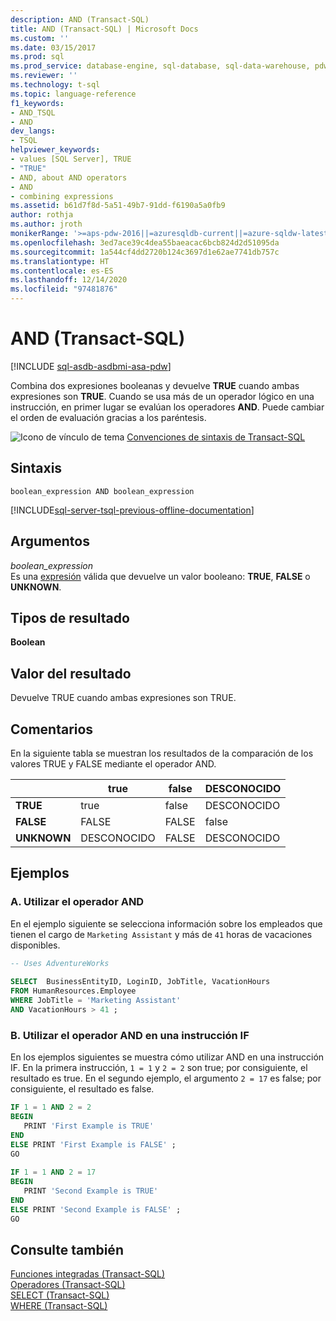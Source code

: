 ```yaml
---
description: AND (Transact-SQL)
title: AND (Transact-SQL) | Microsoft Docs
ms.custom: ''
ms.date: 03/15/2017
ms.prod: sql
ms.prod_service: database-engine, sql-database, sql-data-warehouse, pdw
ms.reviewer: ''
ms.technology: t-sql
ms.topic: language-reference
f1_keywords:
- AND_TSQL
- AND
dev_langs:
- TSQL
helpviewer_keywords:
- values [SQL Server], TRUE
- "TRUE"
- AND, about AND operators
- AND
- combining expressions
ms.assetid: b61d7f8d-5a51-49b7-91dd-f6190a5a0fb9
author: rothja
ms.author: jroth
monikerRange: '>=aps-pdw-2016||=azuresqldb-current||=azure-sqldw-latest||>=sql-server-2016||>=sql-server-linux-2017||=azuresqldb-mi-current'
ms.openlocfilehash: 3ed7ace39c4dea55baeacac6bcb824d2d51095da
ms.sourcegitcommit: 1a544cf4dd2720b124c3697d1e62ae7741db757c
ms.translationtype: HT
ms.contentlocale: es-ES
ms.lasthandoff: 12/14/2020
ms.locfileid: "97481876"
---
```

# <a name="and-transact-sql"></a>AND (Transact-SQL)
[!INCLUDE [sql-asdb-asdbmi-asa-pdw](../../includes/applies-to-version/sql-asdb-asdbmi-asa-pdw.md)]

  Combina dos expresiones booleanas y devuelve **TRUE** cuando ambas expresiones son **TRUE**. Cuando se usa más de un operador lógico en una instrucción, en primer lugar se evalúan los operadores **AND**. Puede cambiar el orden de evaluación gracias a los paréntesis.  
  
 ![Icono de vínculo de tema](../../database-engine/configure-windows/media/topic-link.gif "Icono de vínculo de tema") [Convenciones de sintaxis de Transact-SQL](../../t-sql/language-elements/transact-sql-syntax-conventions-transact-sql.md)  
  
## <a name="syntax"></a>Sintaxis  
  
```syntaxsql
boolean_expression AND boolean_expression  
```  
  
[!INCLUDE[sql-server-tsql-previous-offline-documentation](../../includes/sql-server-tsql-previous-offline-documentation.md)]

## <a name="arguments"></a>Argumentos
 *boolean_expression*  
 Es una [expresión](../../t-sql/language-elements/expressions-transact-sql.md) válida que devuelve un valor booleano: **TRUE**, **FALSE** o **UNKNOWN**.  
  
## <a name="result-types"></a>Tipos de resultado  
 **Boolean**  
  
## <a name="result-value"></a>Valor del resultado  
 Devuelve TRUE cuando ambas expresiones son TRUE.  
  
## <a name="remarks"></a>Comentarios  
 En la siguiente tabla se muestran los resultados de la comparación de los valores TRUE y FALSE mediante el operador AND.  
  
||true|false|DESCONOCIDO|  
|------|----------|-----------|-------------|  
|**TRUE**|true|false|DESCONOCIDO|  
|**FALSE**|FALSE|FALSE|false|  
|**UNKNOWN**|DESCONOCIDO|FALSE|DESCONOCIDO|  
  
## <a name="examples"></a>Ejemplos  
  
### <a name="a-using-the-and-operator"></a>A. Utilizar el operador AND  
 En el ejemplo siguiente se selecciona información sobre los empleados que tienen el cargo de `Marketing Assistant` y más de `41` horas de vacaciones disponibles.  
  
```sql  
-- Uses AdventureWorks  
  
SELECT  BusinessEntityID, LoginID, JobTitle, VacationHours   
FROM HumanResources.Employee  
WHERE JobTitle = 'Marketing Assistant'  
AND VacationHours > 41 ;  
```  
  
### <a name="b-using-the-and-operator-in-an-if-statement"></a>B. Utilizar el operador AND en una instrucción IF  
 En los ejemplos siguientes se muestra cómo utilizar AND en una instrucción IF. En la primera instrucción, `1 = 1` y `2 = 2` son true; por consiguiente, el resultado es true. En el segundo ejemplo, el argumento `2 = 17` es false; por consiguiente, el resultado es false.  
  
```sql  
IF 1 = 1 AND 2 = 2  
BEGIN  
   PRINT 'First Example is TRUE'  
END  
ELSE PRINT 'First Example is FALSE' ;  
GO  
  
IF 1 = 1 AND 2 = 17  
BEGIN  
   PRINT 'Second Example is TRUE'  
END  
ELSE PRINT 'Second Example is FALSE' ;  
GO  
```  
  
## <a name="see-also"></a>Consulte también  
 [Funciones integradas &#40;Transact-SQL&#41;](~/t-sql/functions/functions.md)   
 [Operadores &#40;Transact-SQL&#41;](../../t-sql/language-elements/operators-transact-sql.md)   
 [SELECT &#40;Transact-SQL&#41;](../../t-sql/queries/select-transact-sql.md)   
 [WHERE &#40;Transact-SQL&#41;](../../t-sql/queries/where-transact-sql.md)  
  
  
